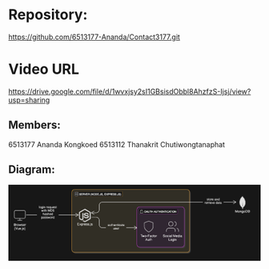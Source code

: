 # Repository:

https://github.com/6513177-Ananda/Contact3177.git

# Video URL

https://drive.google.com/file/d/1wvxjsy2sI1GBsisdObbl8AhzfzS-Ijsj/view?usp=sharing

## Members:

  6513177 Ananda Kongkoed
  6513112 Thanakrit Chutiwongtanaphat

## Diagram:
![Diagram](./Contact_List_Diagram.png)

